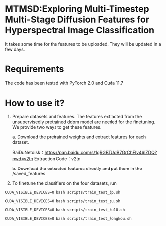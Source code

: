 # MTMSD:Exploring Multi-Timestep Multi-Stage Diffusion Features for Hyperspectral Image Classification
It takes some time for the features to be uploaded. They will be updated in a few days.

# Requirements
The code has been tested with PyTorch 2.0 and Cuda 11.7

# How to use it?
1. Prepare datasets and features. The features extracted from the unsupervisedly pretrained ddpm model are needed for the finetuning. We provide two ways to get these features.
   
   a. Download the pretrained weights and extract features for each dataset.

      BaiDuNetdisk：https://pan.baidu.com/s/1gRGBTUdB7GrChFlv46lZDQ?pwd=v2tn 
      Extraction Code：v2tn
   
   b. Download the extracted features directly and put them in the /saved_features

3. To finetune the classifiers on the four datasets, run

```
CUDA_VISIBLE_DEVICES=0 bash scripts/train_test_ip.sh
```

```
CUDA_VISIBLE_DEVICES=0 bash scripts/train_test_pu.sh
```

```
CUDA_VISIBLE_DEVICES=0 bash scripts/train_test_hu18.sh
```

```
CUDA_VISIBLE_DEVICES=0 bash scripts/train_test_longkou.sh
```
